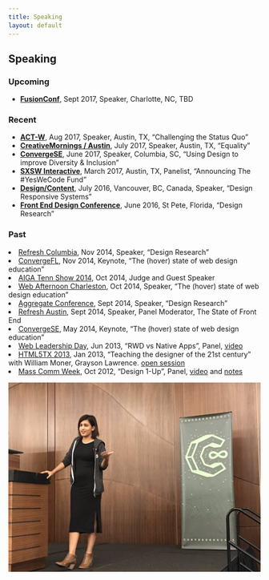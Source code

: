 ```yaml
---
title: Speaking
layout: default
---
```


## Speaking

### Upcoming
- **[FusionConf](http://fusionconf.io/)**, Sept 2017, Speaker, Charlotte, NC, TBD


### Recent
- **[ACT-W](http://austin.act-w.org)**, Aug 2017, Speaker, Austin, TX, “Challenging the Status Quo”
- **[CreativeMornings / Austin](https://creativemornings.com/talks/sam-kapila/)**, July 2017, Speaker, Austin, TX, “Equality”
- **[ConvergeSE](http://austin.act-w.org)**, June 2017, Speaker, Columbia, SC, “Using Design to improve Diversity & Inclusion”
- **[SXSW Interactive](http://opportunityhub.co/2017hbcusxsw/)**, March 2017, Austin, TX, Panelist, “Announcing The #YesWeCode Fund”
- **[Design/Content](http://www.designcontentconf.com/)**, July 2016, Vancouver, BC, Canada, Speaker, “Design Responsive Systems”
-  **[Front End Design Conference](http://www.frontenddesignconference.com/)**, June 2016, St Pete, Florida, “Design Research”

### Past
<li><a class="bold" href="https://www.eventbrite.com/e/refresh-columbia-november-2014-registration-14328658403">Refresh Columbia</a>, Nov 2014, Speaker, “Design Research”</li>
<li><a class="bold" href="http://www.convergefl.com">ConvergeFL</a>, Nov 2014, Keynote, “The (hover) state of web design education” </li>
<li><a class="bold" href="http://www.tennshow2014.com">AIGA Tenn Show 2014</a>, Oct 2014, Judge and Guest Speaker</li>
<li><a class="bold" href="http://charleston.webafternoon.com/">Web Afternoon Charleston</a>, Oct 2014, Speaker, “The (hover) state of web design education”</li>
<li><a class="bold" href="http://charleston.webafternoon.com/">Aggregate Conference</a>, Sept 2014, Speaker, “Design Research”</li>
<li><a class="bold" href="https://www.facebook.com/events/284326435089364/?ref_dashboard_filter=past">Refresh Austin</a>, Sept 2014, Speaker, Panel Moderator, The State of Front End</li>
<li><a class="bold" href="http://www.convergese.com">ConvergeSE</a>, May 2014, Keynote, “The (hover) state of web design education”</li>
<li><a class="bold" href="#" >Web Leadership Day</a>, Jun 2013,
“RWD vs Native Apps”, Panel, <a href="http://www.youtube.com/watch?v=G6vl5vLz3bo&list=PLxtytQtmHMVMBfEPV71DOW9HMiYqInTF_" >video</a></li>
<li><a class="bold" href="http://html5tx.com/pages/speakers" >HTML5TX 2013</a>, Jan 2013,
“Teaching the designer of the 21st century” with William Moner, Grayson Lawrence. <a href="http://eventifier.co/event/html5tx/samkap" >open session</a></li>
<li><a class="bold" href="http://www.txstatemcweek.com">Mass Comm Week</a>, Oct 2012,
“Design 1-Up”, Panel, <a href="http://www.ustream.tv/recorded/26581450" >video</a> and <a href="http://www.samkapila.com/sharing/mcweek" >notes</a></li>
</ul>

![speaking at ConvergeSE 2017. Photo by Ben Callahan](/img/speaking.jpg)
